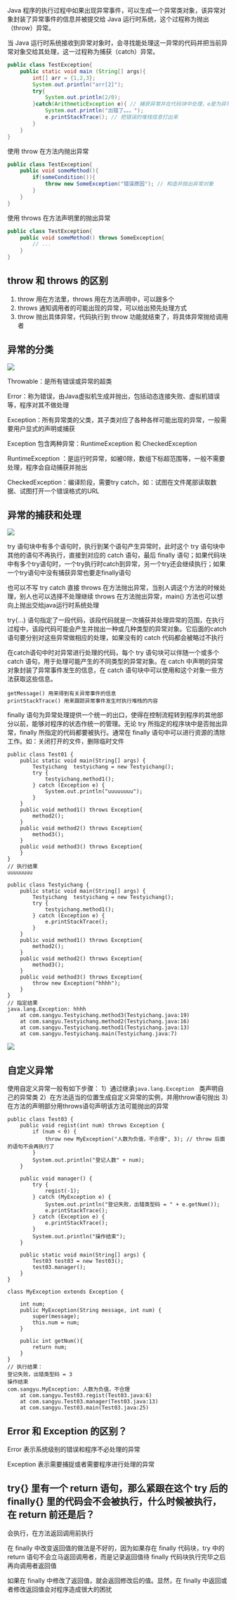 Java 程序的执行过程中如果出现异常事件，可以生成一个异常类对象，该异常对象封装了异常事件的信息并被提交给 Java 运行时系统，这个过程称为抛出（throw）异常。

当 Java 运行时系统接收到异常对象时，会寻找能处理这一异常的代码并把当前异常对象交给其处理，这一过程称为捕获（catch）异常。

```java
public class TestException{
    public static void main (String[] args){
        int[] arr = {1,2,3};
        System.out.println("arr[2]");
        try{
            System.out.println(2/0);
        }catch(ArithmeticException e){ // 捕获异常并在代码块中处理，e是为异常命名，因为生成异常的后会生成一个异常的对象
            System.out.println("出错了。。。");
            e.printStackTrace(); // 把错误的堆栈信息打出来
        }
    }
}
```

使用 throw 在方法内抛出异常

```java
public class TestException{
    public void someMethod(){ 
        if(someCondition()){
            throw new SomeException("错误原因"); // 构造并抛出异常对象
        }
    }
}
```

使用 throws 在方法声明里的抛出异常

```java
public class TestException{
    public void someMethod() throws SomeException{ 
        // ...
    }
}
```

## throw 和 throws 的区别

1. throw 用在方法里，throws 用在方法声明中，可以跟多个
2. throws 通知调用者的可能出现的异常，可以给出预先处理方式
3. throw 抛出具体异常，代码执行到 throw 功能就结束了，将具体异常抛给调用者

## 异常的分类

![](https://upload-images.jianshu.io/upload_images/2765653-d752ad18629e5f87.png?imageMogr2/auto-orient/strip%7CimageView2/2/w/1240)

Throwable：是所有错误或异常的超类

Error：称为错误，由Java虚拟机生成并抛出，包括动态连接失败、虚拟机错误等，程序对其不做处理

Exception：所有异常类的父类，其子类对应了各种各样可能出现的异常，一般需要用户显式的声明或捕获

Exception 包含两种异常：RuntimeException 和 CheckedException

RuntimeException ：是运行时异常，如被0除，数组下标超范围等，一般不需要处理，程序会自动捕获并抛出

CheckedException：编译阶段，需要try catch，如：试图在文件尾部读取数据、试图打开一个错误格式的URL

## 异常的捕获和处理

![](https://upload-images.jianshu.io/upload_images/2765653-349e040b408bc12a.png?imageMogr2/auto-orient/strip%7CimageView2/2/w/1240)

try 语句块中有多个语句时，执行到某个语句产生异常时，此时这个 try 语句块中其他的语句不再执行，直接到对应的 catch 语句，最后 finally 语句；如果代码块中有多个try语句时，一个try执行时catch到异常，另一个try还会继续执行；如果一个try语句中没有捕获异常也要走finally语句

也可以不写 try catch 直接 throws 在方法抛出异常，当别人调这个方法的时候处理，别人也可以选择不处理继续 throws 在方法抛出异常，main() 方法也可以想向上抛出交给java运行时系统处理

try{...} 语句指定了一段代码，该段代码就是一次捕获并处理异常的范围，在执行过程中，该段代码可能会产生并抛出一种或几种类型的异常对象。它后面的catch语句要分别对这些异常做相应的处理，如果没有的 catch 代码都会被略过不执行

在catch语句中时对异常进行处理的代码，每个 try 语句块可以伴随一个或多个 catch 语句，用于处理可能产生的不同类型的异常对象。在 catch 中声明的异常对象封装了异常事件发生的信息，在 catch 语句块中可以使用和这个对象一些方法获取这些信息。  

```
getMessage() 用来得到有关异常事件的信息
printStackTrace() 用来跟踪异常事件发生时执行堆栈的内容
```

finally 语句为异常处理提供一个统一的出口，使得在控制流程转到程序的其他部分以前，能够对程序的状态作统一的管理。无论 try 所指定的程序块中是否抛出异常，finally 所指定的代码都要被执行。通常在 finally 语句中可以进行资源的清除工作。如：关闭打开的文件，删除临时文件

```
public class Test01 {
    public static void main(String[] args) {
        Testyichang  testyichang = new Testyichang();
        try {
            testyichang.method1();
        } catch (Exception e) {
            System.out.println("uuuuuuuu");
        }
    }
    public void method1() throws Exception{
        method2();
    }
    public void method2() throws Exception{
        method3();
    }
    public void method3() throws Exception{
    }
}
// 执行结果
uuuuuuuu
```
```
public class Testyichang {
    public static void main(String[] args) {
        Testyichang  testyichang = new Testyichang();
        try {
            testyichang.method1();
        } catch (Exception e) {
            e.printStackTrace();
        }
    }
    public void method1() throws Exception{
        method2();
    }
    public void method2() throws Exception{ 
        method3();
    }
    public void method3() throws Exception{
        throw new Exception("hhhh");
    }
}
// 指定结果
java.lang.Exception: hhhh
	at com.sangyu.Testyichang.method3(Testyichang.java:19)
	at com.sangyu.Testyichang.method2(Testyichang.java:16)
	at com.sangyu.Testyichang.method1(Testyichang.java:13)
	at com.sangyu.Testyichang.main(Testyichang.java:7)
```

![](https://upload-images.jianshu.io/upload_images/2765653-0ed7ddde3330777d.png?imageMogr2/auto-orient/strip%7CimageView2/2/w/1240)

## 自定义异常

使用自定义异常一般有如下步骤：
1）通过继承```java.lang.Exception ``` 类声明自己的异常类
2）在方法适当的位置生成自定义异常的实例，并用throw语句抛出
3）在方法的声明部分用throws语句声明该方法可能抛出的异常

```
public class Test03 {
    public void regist(int num) throws Exception {
        if (num < 0) {
            throw new MyException("人数为负值，不合理", 3); // throw 后面的语句不会再执行了
        }
        System.out.println("登记人数" + num);
    }

    public void manager() {
        try {
            regist(-1);
        } catch (MyException e) {
            System.out.println("登记失败，出错类型码 = " + e.getNum());
            e.printStackTrace();
        } catch (Exception e) {
            e.printStackTrace();
        }
        System.out.println("操作结束");
    }

    public static void main(String[] args) {
        Test03 test03 = new Test03();
        test03.manager();
    }
}

class MyException extends Exception {

    int num;
    public MyException(String message, int num) {
        super(message);
        this.num = num;
    }

    public int getNum(){
        return num;
    }
}
// 执行结果：
登记失败，出错类型码 = 3
操作结束
com.sangyu.MyException: 人数为负值，不合理
	at com.sangyu.Test03.regist(Test03.java:6)
	at com.sangyu.Test03.manager(Test03.java:13)
	at com.sangyu.Test03.main(Test03.java:25)
```

## Error 和 Exception 的区别？

Error 表示系统级别的错误和程序不必处理的异常

Exception 表示需要捕捉或者需要程序进行处理的异常

## try{} 里有一个 return 语句，那么紧跟在这个 try 后的 finally{} 里的代码会不会被执行，什么时候被执行，在 return 前还是后？

会执行，在方法返回调用前执行

在 finally 中改变返回值的做法是不好的，因为如果存在 finally 代码块，try 中的 return 语句不会立马返回调用者，而是记录返回值待 finally 代码块执行完毕之后再向调用者返回值

如果在 finally 中修改了返回值，就会返回修改后的值。显然，在 finally 中返回或者修改返回值会对程序造成很大的困扰


